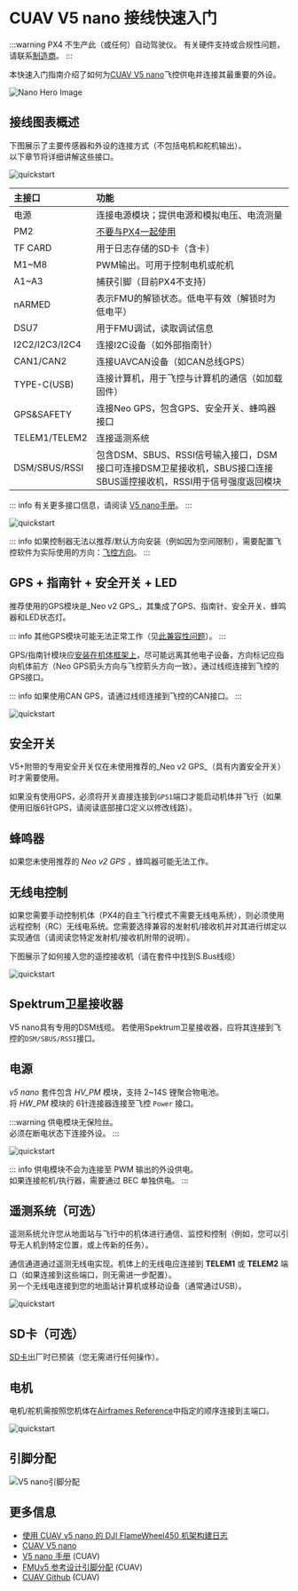 # CUAV V5 nano 接线快速入门

:::warning
PX4 不生产此（或任何）自动驾驶仪。
有关硬件支持或合规性问题，请联系[制造商](https://store.cuav.net/)。
:::

本快速入门指南介绍了如何为[CUAV V5 nano](../flight_controller/cuav_v5_nano.md)飞控供电并连接其最重要的外设。

![Nano Hero Image](../../assets/flight_controller/cuav_v5_nano/v5_nano_01.png)

## 接线图表概述

下图展示了主要传感器和外设的连接方式（不包括电机和舵机输出）。  
以下章节将详细讲解这些接口。

![quickstart](../../assets/flight_controller/cuav_v5_nano/connection/v5_nano_quickstart_02.png)

| 主接口         | 功能                                                                                                                                                                                                 |
| :------------- | :--------------------------------------------------------------------------------------------------------------------------------------------------------------------------------------------------- |
| 电源           | 连接电源模块；提供电源和模拟电压、电流测量                                                                                                                                                           |
| PM2            | [不要与PX4一起使用](../flight_controller/cuav_v5_nano.md#compatibility_pm2)                                                                                                                          |
| TF CARD        | 用于日志存储的SD卡（含卡）                                                                                                                                                                           |
| M1~M8          | PWM输出。可用于控制电机或舵机                                                                                                                                                                        |
| A1~A3          | 捕获引脚（目前PX4不支持）                                                                                                                                                                            |
| nARMED         | 表示FMU的解锁状态。低电平有效（解锁时为低电平）                                                                                                                                                      |
| DSU7           | 用于FMU调试，读取调试信息                                                                                                                                                                            |
| I2C2/I2C3/I2C4 | 连接I2C设备（如外部指南针）                                                                                                                                                                          |
| CAN1/CAN2      | 连接UAVCAN设备（如CAN总线GPS）                                                                                                                                                                       |
| TYPE-C(USB)    | 连接计算机，用于飞控与计算机的通信（如加载固件）                                                                                                                                                     |
| GPS&SAFETY     | 连接Neo GPS，包含GPS、安全开关、蜂鸣器接口                                                                                                                                                           |
| TELEM1/TELEM2  | 连接遥测系统                                                                                                                                                                                         |
| DSM/SBUS/RSSI  | 包含DSM、SBUS、RSSI信号输入接口，DSM接口可连接DSM卫星接收机，SBUS接口连接SBUS遥控接收机，RSSI用于信号强度返回模块 |

::: info
有关更多接口信息，请阅读 [V5 nano手册](http://manual.cuav.net/V5-nano.pdf)。
:::

![quickstart](../../assets/flight_controller/cuav_v5_nano/connection/v5_nano_quickstart_03.png)

::: info
如果控制器无法以推荐/默认方向安装（例如因为空间限制），需要配置飞控软件为实际使用的方向：[飞控方向](../gps_compass/rtk_gps.md)。
:::

## GPS + 指南针 + 安全开关 + LED

推荐使用的GPS模块是_Neo v2 GPS_，其集成了GPS、指南针、安全开关、蜂鸣器和LED状态灯。

::: info
其他GPS模块可能无法正常工作（见[此兼容性问题](../flight_controller/cuav_v5_nano.md#compatibility_gps)）。
:::

GPS/指南针模块应[安装在机体框架上](../assembly/mount_gps_compass.md)，尽可能远离其他电子设备，方向标记应指向机体前方（Neo GPS箭头方向与飞控箭头方向一致）。通过线缆连接到飞控的GPS接口。

::: info
如果使用CAN GPS，请通过线缆连接到飞控的CAN接口。
:::

![quickstart](../../assets/flight_controller/cuav_v5_nano/connection/v5_nano_quickstart_04.png)

## 安全开关

V5+附带的专用安全开关仅在未使用推荐的_Neo v2 GPS_（具有内置安全开关）时才需要使用。

如果没有使用GPS，必须将开关直接连接到`GPS1`端口才能启动机体并飞行（如果使用旧版6针GPS，请阅读底部接口定义以修改线路）。

## 蜂鸣器

如果您未使用推荐的 _Neo v2 GPS_ ，蜂鸣器可能无法工作。

## 无线电控制

如果您需要手动控制机体（PX4的自主飞行模式不需要无线电系统），则必须使用远程控制（RC）无线电系统。您需要选择兼容的发射机/接收机并对其进行绑定以实现通信（请阅读您特定发射机/接收机附带的说明）。

下图展示了如何接入您的遥控接收机（请在套件中找到S.Bus线缆）

![quickstart](../../assets/flight_controller/cuav_v5_nano/connection/v5_nano_quickstart_05.png)

## Spektrum卫星接收器

V5 nano具有专用的DSM线缆。
若使用Spektrum卫星接收器，应将其连接到飞控的`DSM/SBUS/RSSI`接口。

## 电源

_v5 nano_ 套件包含 _HV_PM_ 模块，支持 2~14S 锂聚合物电池。  
将 _HW_PM_ 模块的 6针连接器连接至飞控 `Power` 接口。

:::warning
供电模块无保险丝。  
必须在断电状态下连接外设。
:::

![quickstart](../../assets/flight_controller/cuav_v5_nano/connection/v5_nano_quickstart_06.png)

::: info
供电模块不会为连接至 PWM 输出的外设供电。  
如果连接舵机/执行器，需要通过 BEC 单独供电。
:::

## 遥测系统（可选）

遥测系统允许您从地面站与飞行中的机体进行通信、监控和控制（例如，您可以引导无人机到特定位置，或上传新的任务）。

通信通道通过遥测无线电实现。机体上的无线电应连接到 **TELEM1** 或 **TELEM2** 端口（如果连接到这些端口，则无需进一步配置）。  
另一个无线电连接到您的地面站计算机或移动设备（通常通过USB）。

![quickstart](../../assets/flight_controller/cuav_v5_nano/connection/v5_nano_quickstart_07.png)

<a id="sd_card"></a>

## SD卡（可选）

[SD卡](../getting_started/px4_basic_concepts.md#sd-cards-removable-memory)出厂时已预装（您无需进行任何操作）。

## 电机

电机/舵机需按照您机体在[Airframes Reference](../airframes/airframe_reference.md)中指定的顺序连接到主端口。

![quickstart](../../assets/flight_controller/cuav_v5_nano/connection/v5_nano_quickstart_06.png)

## 引脚分配

![V5 nano引脚分配](../../assets/flight_controller/cuav_v5_nano/v5_nano_pinouts.png)

## 更多信息

- [使用 CUAV v5 nano 的 DJI FlameWheel450 机架构建日志](../frames_multicopter/dji_f450_cuav_5nano.md)
- [CUAV V5 nano](../flight_controller/cuav_v5_nano.md)
- [V5 nano 手册](http://manual.cuav.net/V5-nano.pdf) (CUAV)
- [FMUv5 参考设计引脚分配](https://docs.google.com/spreadsheets/d/1-n0__BYDedQrc_2NHqBenG1DNepAgnHpSGglke-QQwY/edit#gid=912976165) (CUAV)
- [CUAV Github](https://github.com/cuav) (CUAV)